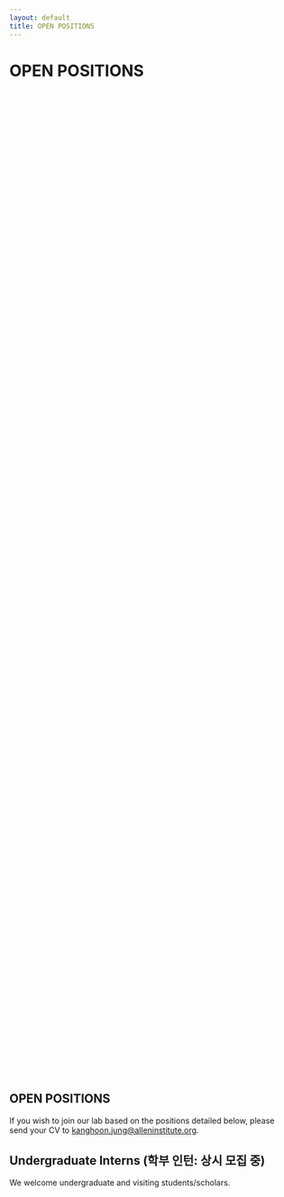 ```yaml
---
layout: default
title: OPEN POSITIONS
---
```


<div class="hero" style="background-image: url('/images/contact_gist_view.jpg'); height: 45vh;">
  <h1>OPEN POSITIONS</h1>
</div>

<section class="content-section">
<div class="container">
<h1>OPEN POSITIONS</h1>
<p>If you wish to join our lab based on the positions detailed below, please send your CV to <a href="mailto:kanghoon.jung@alleninstitute.org">kanghoon.jung@alleninstitute.org</a>.</p>
<!-- <h2>Graduate Students (대학원생)</h2>
    <p><strong>For the second semester of 2025</strong>, we are seeking highly motivated students for admission into our MS, MS/PhD combined, and PhD programs. We are particularly interested in candidates with a strong enthusiasm for (1) bioimaging, (2) optics, (3) AI (deep learning), or (4) bioengineering/biotechnology. Preferred candidates will have a solid background in one or more of the following fields: physics, chemistry, biology, optics, computer science, or engineering (EECS, ME, BME, or related fields).</p>
    <p>2025년 2학기에는 바이오이미징, 광학, 인공지능(딥러닝), 생명공학/생물공학 등의 융합 연구에 관심 있는 학생을 모집합니다. 해당 분야에 연구 경험이 없어도 괜찮습니다. 배우려는 열정과 연구를 통해 성장하려는 그간의 노력과 열정이 어필되면 좋겠습니다! 🎓 석사과정, 석박사통합과정, 박사과정 모두 TO 있습니다. 입학 문의나 상담이 필요하시면 걱정없이 교수에게 편히 연락 주세요. 입학을 고민하고 있는 학생들에게는 연구실 인턴 경험을 권장드립니다 (필수는 아닙니다).</p>
    <ul>
      <li>참고 사항: 첨단 광학 및 인공지능 관련 연구</li>
      <li>광학 이미지의 시공간 분해능을 개선하는 기술; 세포 이미지의 배경 잡음 제거 및 영상 분석 → 해당 분야의 참고 논문 예시</li>
      <li>의료영상 처리 및 분석: 안과 빛간섭단층촬영(OCT) 영상 분할(segmentation)</li>
    </ul>
    <p>📘 입학 공고: <a href="https://convergence.snu.ac.kr/category/admission-notice/" target="_blank">https://convergence.snu.ac.kr/category/admission-notice/</a></p> -->
<h2>Undergraduate Interns (학부 인턴: 상시 모집 중)</h2>
<p>We welcome undergraduate and visiting students/scholars.</p>
<!-- <p>우리 연구실 진학을 희망하는 학부생은 언제든지 연락해 주세요 (용기가 없거나 하고 싶은 연구 방향을 이메일 본문에 기술하고, CV와 성적표 사본을 첨부 바랍니다). 학기 중이나 방학 동안 인턴십 시작이 언제든지 열려 있습니다.<br>서울대학교 융합과학기술대학원은 융합연구프로그램을 통해 여름/겨울 방학 동안의 단기 인턴 활동도 가능합니다.</p> -->
<!-- <h2>Postdoctoral Researcher (박사후연구원 또는 연구교수 초빙 중)</h2>
    <h3>인공지능 영상처리</h3>
    <p>딥러닝 기반의 광학 이미지 성능 개선 연구: Background image prediction, noise removal, deconvolution, etc.</p>
    <h3>광학 이미징</h3>
    <p>초고분해능 혁신 기술 개발: SIM (structured illumination microscopy), PALM/STORM<br>
    세포/조직 이미지 향상 이미지 생성 및 영상 분석</p>

    <p>📝 <strong>지원 방법</strong>: CV 1부, 자기소개서 1부, 연구실적 (논문/포스터) 목록 1부를 <a href="mailto:kanghoon.jung@alleninstitute.org">이메일 제출</a></p> -->
</div>
</section>
